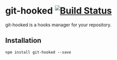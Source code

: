 git-hooked [![Build Status](https://travis-ci.org/scurker/git-hooked.svg?branch=master)](https://travis-ci.org/scurker/git-hooked)
==========

git-hooked is a hooks manager for your repository.

## Installation

`npm install git-hooked --save`